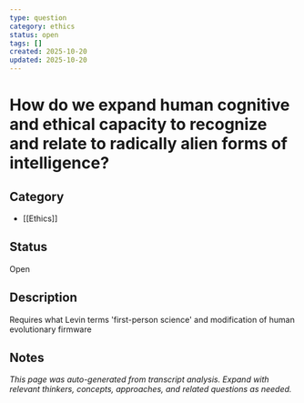 ```yaml
---
type: question
category: ethics
status: open
tags: []
created: 2025-10-20
updated: 2025-10-20
---
```


# How do we expand human cognitive and ethical capacity to recognize and relate to radically alien forms of intelligence?

## Category

- [[Ethics]]

## Status

Open

## Description

Requires what Levin terms 'first-person science' and modification of human evolutionary firmware

## Notes

*This page was auto-generated from transcript analysis. Expand with relevant thinkers, concepts, approaches, and related questions as needed.*
